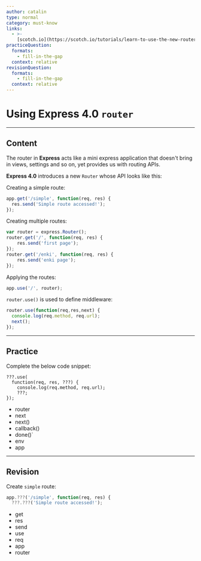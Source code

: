 ```yaml
---
author: catalin
type: normal
category: must-know
links:
  - >-
    [scotch.io](https://scotch.io/tutorials/learn-to-use-the-new-router-in-expressjs-4){website}
practiceQuestion:
  formats:
    - fill-in-the-gap
  context: relative
revisionQuestion:
  formats:
    - fill-in-the-gap
  context: relative
---
```


# Using **Express 4.0** `router`


---

## Content

The router in **Express** acts like a mini express application that doesn't bring in views, settings and so on, yet provides us with routing APIs.

 **Express 4.0** introduces a new `Router` whose API looks like this:

Creating a simple route:

```javascript
app.get('/simple', function(req, res) {
  res.send('Simple route accessed!');
});
```

Creating multiple routes:

```javascript
var router = express.Router();
router.get('/', function(req, res) {
    res.send('first page');
});
router.get('/enki', function(req, res) {
    res.send('enki page');
});

```

Applying the routes:

```javascript
app.use('/', router);
```

`router.use()` is used to define middleware:

```javascript
router.use(function(req,res,next) {
  console.log(req.method, req.url);
  next();
});

```


---

## Practice

Complete the below code snippet:

```plain-text
???.use(
  function(req, res, ???) {
    console.log(req.method, req.url);
    ???;
});
```

- router
- next
- next()
- callback()
- done()`
- env
- app


---

## Revision

Create `simple` route:

```javascript
app.???('/simple', function(req, res) {
  ???.???('Simple route accessed!');
```

- get
- res
- send
- use
- req
- app
- router
